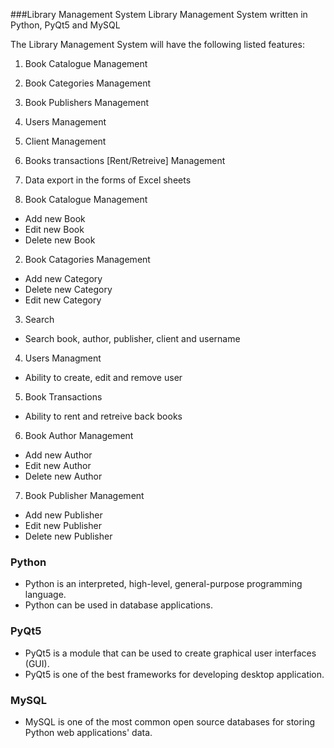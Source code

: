 ###Library Management System
Library Management System written in Python, PyQt5 and MySQL

The Library Management System will have the following listed features:

1. Book Catalogue Management
2. Book Categories Management
3. Book Publishers Management
4. Users Management
5. Client Management
6. Books transactions [Rent/Retreive] Management
7. Data export in the forms of Excel sheets

1. Book Catalogue Management
- Add new Book
- Edit new Book
- Delete new Book

2. Book Catagories Management
- Add new Category
- Delete new Category
- Edit new Category
	
3. Search
- Search book, author, publisher, client and username
	 
4. Users Managment
- Ability to create, edit and remove user 
	
5. Book Transactions
- Ability to rent and retreive back books
	
6. Book Author Management
- Add new Author
- Edit new Author
- Delete new Author
	
7. Book Publisher Management
- Add new Publisher
- Edit new Publisher
- Delete new Publisher

### Python
- Python is an interpreted, high-level, general-purpose programming language.
- Python can be used in database applications.

### PyQt5
- PyQt5 is a module that can be used to create graphical user interfaces (GUI).
- PyQt5 is one of the best frameworks for developing desktop application.

### MySQL
- MySQL is one of the most common open source databases for storing Python web applications' data. 
